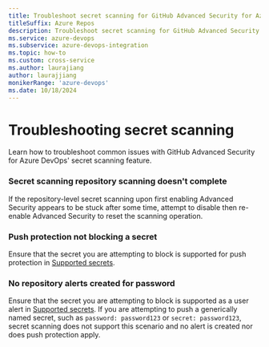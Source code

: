 ```yaml
---
title: Troubleshoot secret scanning for GitHub Advanced Security for Azure DevOps 
titleSuffix: Azure Repos
description: Troubleshoot secret scanning for GitHub Advanced Security for Azure DevOps
ms.service: azure-devops
ms.subservice: azure-devops-integration
ms.topic: how-to 
ms.custom: cross-service
ms.author: laurajiang
author: laurajjiang
monikerRange: 'azure-devops'
ms.date: 10/18/2024
---
```


# Troubleshooting secret scanning 

Learn how to troubleshoot common issues with GitHub Advanced Security for Azure DevOps' secret scanning feature.

### Secret scanning repository scanning doesn't complete 
If the repository-level secret scanning upon first enabling Advanced Security appears to be stuck after some time, attempt to disable then re-enable Advanced Security to reset the scanning operation.

### Push protection not blocking a secret 
Ensure that the secret you are attempting to block is supported for push protection in [Supported secrets](github-advanced-security-secret-scan-patterns.md#supported-secrets). 

### No repository alerts created for password
Ensure that the secret you are attempting to block is supported as a user alert in [Supported secrets](github-advanced-security-secret-scan-patterns.md#supported-secrets). If you are attempting to push a generically named secret, such as `password: password123` or `secret: password123`, secret scanning does not support this scenario and no alert is created nor does push protection apply.
